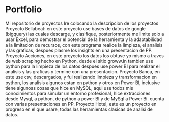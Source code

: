 # Portfolio
Mi repositorio de proyectos
Ire colocando la descripcion de los proyectos
Proyecto Bellabeat: en este proyecto use bases de datos de google (bigquery) las cuales descarge, y clasifique, posteriormente me limite solo a usar Excel, para demostrar el potencial de la herramienta y la adaptabilidad a la limitacion de recursos, con este programa realice la limpieza, el analisis y las graficas, despues plasme los insights en una presentacion de PP.
Proyecto Acciones, en este proyecto los datos los obtuve yo mismo a traves de web scraping hecho en Python, desde el sitio groww.in tambien use python para la limpieza de los datos despues use power BI para realizar el analisis y las graficas y termine con una presentacion.
Proyecto Banca, en este use csv, descargados, y fui realizando limpieza y transformacion en python, los analisis algunos estan en python y otros en Power BI, inclusive tiene algunoas cosas que hice en MySQL, aqui use todos mis conocimientos para simular un entorno profesional, hice extracciones desde Mysql, a python, de python a power BI y de MySql a Power Bi. cuenta con varias presentaciones en PP.
Proyecto Hotel, este es un proyecto en progreso en el que usare, todas las herramientas clasicas de analisi de datos.
